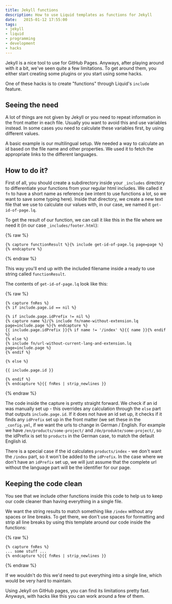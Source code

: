 ```yaml
---
title: Jekyll functions
description: How to use Liquid templates as functions for Jekyll
date:   2015-01-12 17:55:00
tags:
- jekyll
- liquid
- programming
- development
- hacks
---
```


Jekyll is a nice tool to use for GitHub Pages. Anyways, after playing around with it a bit, we've seen quite a few limitations. To get around them, you either start creating some plugins or you start using some hacks.

One of these hacks is to create "functions" through Liquid's `include` feature.

## Seeing the need

A lot of things are not given by Jekyll or you need to repeat information in the front matter in each file. Usually you want to avoid this and use variables instead. In some cases you need to calculate these variables first, by using different values.

A basic example is our multilingual setup. We needed a way to calculate an id based on the file name and other properties. We used it to fetch the appropriate links to the different languages.

## How to do it?

First of all, you should create a subdirectory inside your `_includes` directory to differentiate your functions from your regular html includes. We called it `fn` to have a short name as reference (we intent to use functions a lot, so we want to save some typing here). Inside that directory, we create a new text file that we use to calculate our values with, in our case, we named it `get-id-of-page.lq`.

To get the result of our function, we can call it like this in the file where we need it (in our case `_includes/footer.html`):

{% raw %}
```
{% capture functionResult %}{% include get-id-of-page.lq page=page %}{% endcapture %}
```
{% endraw %}

This way you'll end up with the included filename inside a ready to use string called `functionResult`.

The contents of `get-id-of-page.lq` look like this:

{% raw %}
```
{% capture fnRes %}
{% if include.page.id == nil %}

{% if include.page.idPrefix != nil %}
{% capture name %}/{% include fn/name-without-extension.lq page=include.page %}{% endcapture %}
{{ include.page.idPrefix }}{% if name != '/index' %}{{ name }}{% endif %}
{% else %}
{% include fn/url-without-current-lang-and-extension.lq page=include.page %}
{% endif %}

{% else %}

{{ include.page.id }}

{% endif %}
{% endcapture %}{{ fnRes | strip_newlines }}
```
{% endraw %}

The code inside the capture is pretty straight forward. We check if an id was manually set up - this overrides any calculation through the `else` part that outputs `include.page.id`. If it does not have an id set up, it checks if it finds any `idPrefix` set up in the front matter (we set these in the `_config.yml`, if we want the urls to change in German / English. For example we have `/en/products/some-project/` and `/de/produkte/some-project/`, so the idPrefix is set to `products` in the German case, to match the default English id.

There is a special case if the id calculates `products/index` - we don't want the `/index` part, so it won't be added to the `idPrefix`. In the case where we don't have an `idPrefix` set up, we will just assume that the complete url without the language part will be the identifier for our page.

## Keeping the code clean

You see that we include other functions inside this code to help us to keep our code cleaner than having everything in a single file.

We want the string results to match something like `/index` without any spaces or line breaks. To get there, we don't use spaces for formatting and strip all line breaks by using this template around our code inside the functions:

{% raw %}
```
{% capture fnRes %}
... some stuff ...
{% endcapture %}{{ fnRes | strip_newlines }}
```
{% endraw %}

If we wouldn't do this we'd need to put everything into a single line, which would be very hard to maintain.

Using Jekyll on GitHub pages, you can find its limitations pretty fast. Anyways, with hacks like this you can work around a few of them.